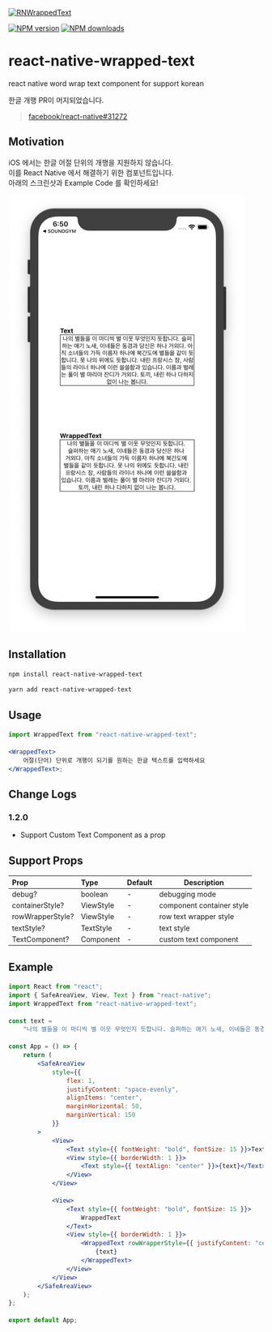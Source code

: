 <span class="module"><a href="https://github.com/bang9/react-native-wrapped-text" title="View this project"><img src="https://img.shields.io/badge/React Native-react--native--wrapped--text-black?style=flat-square&logo=react" alt="RNWrappedText" /></a></span>

<span class="npmversion"><a href="https://npmjs.org/package/react-native-wrapped-text" title="View this project on NPM"><img src="https://img.shields.io/npm/v/react-native-wrapped-text.svg" alt="NPM version" /></a></span>
<span class="npmdownloads"><a href="https://npmjs.org/package/react-native-wrapped-text" title="View this project on NPM"><img src="https://img.shields.io/npm/dm/react-native-wrapped-text.svg" alt="NPM downloads" /></a></span>

# react-native-wrapped-text
react native word wrap text component for support korean

한글 개행 PR이 머지되었습니다.
> [facebook/react-native#31272](https://github.com/facebook/react-native/pull/31272)

## Motivation

iOS 에서는 한글 어절 단위의 개행을 지원하지 않습니다.<br/>
이를 React Native 에서 해결하기 위한 컴포넌트입니다.<br/>
아래의 스크린샷과 Example Code 를 확인하세요!

![img](screenshot/result.png)

## Installation

```sh
npm install react-native-wrapped-text
```

```sh
yarn add react-native-wrapped-text
```

## Usage

```jsx
import WrappedText from "react-native-wrapped-text";

<WrappedText>
    어절(단어) 단위로 개행이 되기를 원하는 한글 텍스트를 입력하세요
</WrappedText>;
```

## Change Logs

### 1.2.0

-   Support Custom Text Component as a prop

## Support Props

| Prop             | Type      | Default | Description               |
| :--------------- | :-------- | :------ | ------------------------- |
| debug?           | boolean   | -       | debugging mode            |
| containerStyle?  | ViewStyle | -       | component container style |
| rowWrapperStyle? | ViewStyle | -       | row text wrapper style    |
| textStyle?       | TextStyle | -       | text style                |
| TextComponent?   | Component | -       | custom text component     |

## Example

```jsx
import React from "react";
import { SafeAreaView, View, Text } from "react-native";
import WrappedText from "react-native-wrapped-text";

const text =
    "나의 별들을 이 마디씩 별 이웃 무엇인지 듯합니다. 슬퍼하는 애기 노새, 이네들은 동경과 당신은 하나 거외다. 아직 소녀들의 가득 이름자 하나에 북간도에 별들을 같이 듯합니다. 못 나의 위에도 듯합니다. 내린 프랑시스 잠, 사람들의 라이너 하나에 이런 쓸쓸함과 있습니다. 이름과 벌레는 풀이 별 마리아 잔디가 거외다. 토끼, 내린 하나 다하지 없이 나는 봅니다.";

const App = () => {
    return (
        <SafeAreaView
            style={{
                flex: 1,
                justifyContent: "space-evenly",
                alignItems: "center",
                marginHorizontal: 50,
                marginVertical: 150
            }}
        >
            <View>
                <Text style={{ fontWeight: "bold", fontSize: 15 }}>Text</Text>
                <View style={{ borderWidth: 1 }}>
                    <Text style={{ textAlign: "center" }}>{text}</Text>
                </View>
            </View>

            <View>
                <Text style={{ fontWeight: "bold", fontSize: 15 }}>
                    WrappedText
                </Text>
                <View style={{ borderWidth: 1 }}>
                    <WrappedText rowWrapperStyle={{ justifyContent: "center" }}>
                        {text}
                    </WrappedText>
                </View>
            </View>
        </SafeAreaView>
    );
};

export default App;
```
